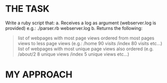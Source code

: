 # THE TASK

Write a ruby script that:
a. Receives a log as argument (webserver.log is provided) e.g.: ./parser.rb webserver.log
b. Returns the following:
  > list of webpages with most page views ordered from most pages views to less page views (e.g.: /home 90 visits /index 80 visits etc...)
  > list of webpages with most unique page views also ordered (e.g. /about/2 8 unique views /index 5 unique views etc...)

# MY APPROACH
